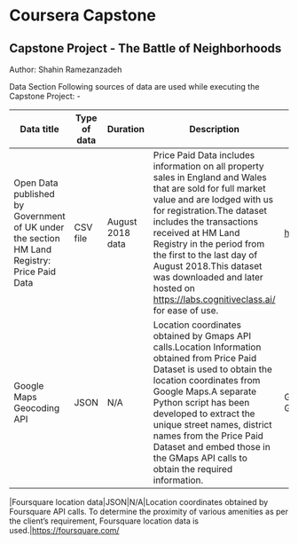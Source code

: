 # Coursera Capstone


## Capstone Project - The Battle of Neighborhoods

Author: Shahin Ramezanzadeh

Data Section
Following sources of data are used while executing the Capstone Project: -

|Data title|Type of data|Duration|Description|Source|
|----------|-------------|-------|-----------|-------|
|Open Data published by Government of UK under the section HM Land Registry: Price Paid Data|CSV file|August 2018 data|Price Paid Data includes information on all property sales in England and Wales that are sold for full market value and are lodged with us for registration.The dataset includes the transactions received at HM Land Registry in the period from the first to the last day of August 2018.This dataset was downloaded and later hosted on https://labs.cognitiveclass.ai/ for ease of use.|http://landregistry.data.gov.uk/ |
|Google Maps Geocoding API|JSON|N/A|Location coordinates obtained by Gmaps API calls.Location Information obtained from Price Paid Dataset is used to obtain the location coordinates from Google Maps.A separate Python script has been developed to extract the unique street names, district names from the Price Paid Dataset and embed those in the GMaps API calls to obtain the required information.|Google Cloud Platform/ Google Maps|

|Foursquare location data|JSON|N/A|Location coordinates obtained by Foursquare API calls.
To determine the proximity of various amenities as per the client’s requirement, Foursquare location data is used.|https://foursquare.com/
